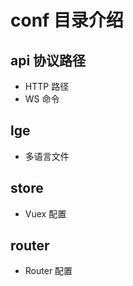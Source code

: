 # conf 目录介绍

## api  协议路径

   - HTTP 路径
   - WS  命令

## lge 

   - 多语言文件
   
## store

  - Vuex 配置

## router

  - Router 配置